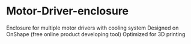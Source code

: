 # Motor-Driver-enclosure
Enclosure for multiple motor drivers with cooling system
Designed on OnShape (free online product developing tool)
Optimized for 3D printing
